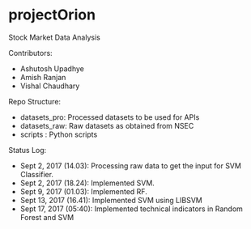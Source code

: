 # projectOrion
Stock Market Data Analysis

Contributors: 
  - Ashutosh Upadhye
  - Amish Ranjan
  - Vishal Chaudhary

Repo Structure:
  - datasets_pro: Processed datasets to be used for APIs 
  - datasets_raw: Raw datasets as obtained from NSEC
  - scripts     : Python scripts

Status Log:
  - Sept 2, 2017 (14.03): Processing raw data to get the input for SVM Classifier.
  - Sept 2, 2017 (18.24): Implemented SVM. 
  - Sept 9, 2017 (01.03): Implemented RF.
  - Sept 13, 2017 (16.41): Implemented SVM using LIBSVM
  - Sept 17, 2017 (05:40): Implemented technical indicators in Random Forest and SVM
